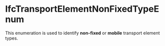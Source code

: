 IfcTransportElementNonFixedTypeEnum
===================================

This enumeration is used to identify **non-fixed** or **mobile** transport element types.

